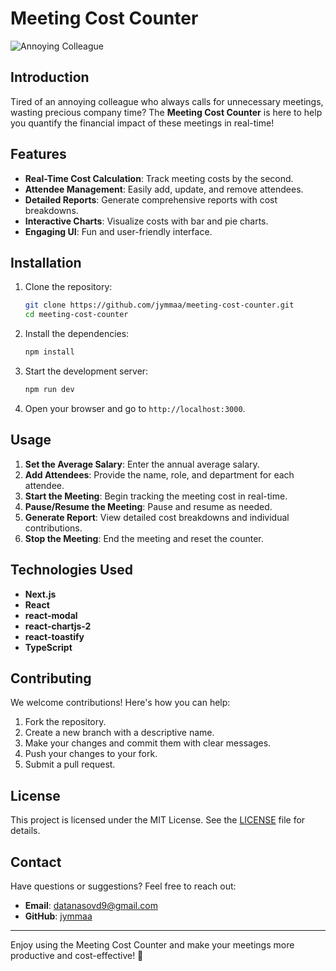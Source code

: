 
# Meeting Cost Counter

![Annoying Colleague](./annoyed_employee_meeting.png)

## Introduction

Tired of an annoying colleague who always calls for unnecessary meetings, wasting precious company time? The **Meeting Cost Counter** is here to help you quantify the financial impact of these meetings in real-time!

## Features

- **Real-Time Cost Calculation**: Track meeting costs by the second.
- **Attendee Management**: Easily add, update, and remove attendees.
- **Detailed Reports**: Generate comprehensive reports with cost breakdowns.
- **Interactive Charts**: Visualize costs with bar and pie charts.
- **Engaging UI**: Fun and user-friendly interface.

## Installation

1. Clone the repository:
   ```bash
   git clone https://github.com/jymmaa/meeting-cost-counter.git
   cd meeting-cost-counter
   ```

2. Install the dependencies:
   ```bash
   npm install
   ```

3. Start the development server:
   ```bash
   npm run dev
   ```

4. Open your browser and go to `http://localhost:3000`.

## Usage

1. **Set the Average Salary**: Enter the annual average salary.
2. **Add Attendees**: Provide the name, role, and department for each attendee.
3. **Start the Meeting**: Begin tracking the meeting cost in real-time.
4. **Pause/Resume the Meeting**: Pause and resume as needed.
5. **Generate Report**: View detailed cost breakdowns and individual contributions.
6. **Stop the Meeting**: End the meeting and reset the counter.

## Technologies Used

- **Next.js**
- **React**
- **react-modal**
- **react-chartjs-2**
- **react-toastify**
- **TypeScript**

## Contributing

We welcome contributions! Here's how you can help:

1. Fork the repository.
2. Create a new branch with a descriptive name.
3. Make your changes and commit them with clear messages.
4. Push your changes to your fork.
5. Submit a pull request.

## License

This project is licensed under the MIT License. See the [LICENSE](LICENSE) file for details.

## Contact

Have questions or suggestions? Feel free to reach out:

- **Email**: datanasovd9@gmail.com
- **GitHub**: [jymmaa](https://github.com/jymmaa)

---

Enjoy using the Meeting Cost Counter and make your meetings more productive and cost-effective! 🚀
